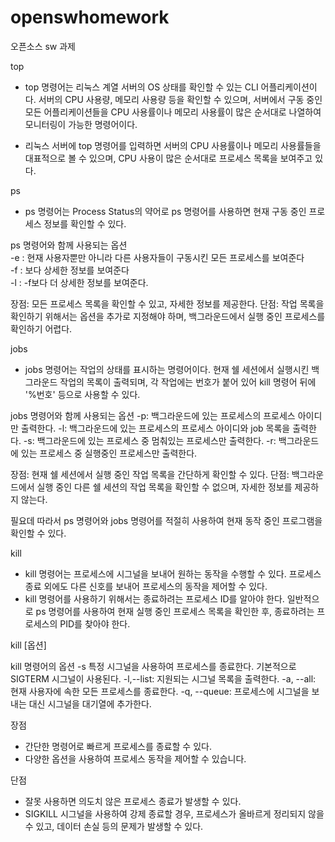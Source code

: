 # openswhomework
오픈소스 sw 과제 

top 
- top 명령어는 리눅스 계열 서버의 OS 상태를 확인할 수 있는 CLI 어플리케이션이다. 서버의 CPU 사용량, 메모리 사용량 등을 확인할 수 있으며, 서버에서 구동 중인 모든 어플리케이션들을 CPU 사용률이나 메모리 사용률이 많은 순서대로 나열하여 모니터링이 가능한 명령어이다.<br/>

- 리눅스 서버에 top 명령어를 입력하면 서버의 CPU 사용률이나 메모리 사용률들을 대표적으로 볼 수 있으며, CPU 사용이 많은 순서대로 프로세스 목록을 보여주고 있다. <br/>


ps 
- ps 명령어는 Process Status의 약어로 ps 명령어를 사용하면 현재 구동 중인 프로세스 정보를 확인할 수 있다.<br/>

ps 명령어와 함께 사용되는 옵션<br/>
-e : 현재 사용자뿐만 아니라 다른 사용자들이 구동시킨 모든 프로세스를 보여준다<br/>
-f : 보다 상세한 정보를 보여준다<br/>
-l : -f보다 더 상세한 정보를 보여준다. <br/>

장점: 모든 프로세스 목록을 확인할 수 있고, 자세한 정보를 제공한다. 
단점: 작업 목록을 확인하기 위해서는 옵션을 추가로 지정해야 하며, 백그라운드에서 실행 중인 프로세스를 확인하기 어렵다. 

jobs
- jobs 명령어는 작업의 상태를 표시하는 명령어이다. 현재 쉘 세션에서 실행시킨 백그라운드 작업의 목록이 출력되며, 각 작업에는 번호가 붙어 있어 kill 명령어 뒤에 '%번호' 등으로 사용할 수 있다.

jobs 명령어와 함께 사용되는 옵션
-p: 백그라운드에 있는 프로세스의 프로세스 아이디만 출력한다.
-l: 백그라운드에 있는 프로세스의 프로세스 아이디와 job 목록을 출력한다.
-s: 백그라운드에 있는 프로세스 중 멈춰있는 프로세스만 출력한다.
-r: 백그라운드에 있는 프로세스 중 실행중인 프로세스만 출력한다. 

장점: 현재 쉘 세션에서 실행 중인 작업 목록을 간단하게 확인할 수 있다.
단점: 백그라운드에서 실행 중인 다른 쉘 세션의 작업 목록을 확인할 수 없으며, 자세한 정보를 제공하지 않는다.

필요데 따라서 ps 명령어와 jobs 명령어를 적절히 사용하여 현재 동작 중인 프로그램을 확인할 수 있다. 

kill
- kill 명령어는 프로세스에 시그널을 보내어 원하는 동작을 수행할 수 있다. 프로세스 종료 외에도 다른 신호를 보내어 프로세스의 동작을 제어할 수 있다.
- kill 명령어를 사용하기 위해서는 종료하려는 프로세스 ID를 알아야 한다. 일반적으로 ps 명령어를 사용하여 현재 실행 중인 프로세스 목록을 확인한 후, 종료하려는 프로세스의 PID를 찾아야 한다.

kill [옵션] <PID>

kill 명령어의 옵션 
-s 특정 시그널을 사용하여 프로세스를 종료한다. 기본적으로 SIGTERM 시그널이 사용된다.
-l,--list: 지원되는 시그널 목록을 출력한다.
-a, --all: 현재 사용자에 속한 모든 프로세스를 종료한다.
-q, --queue: 프로세스에 시그널을 보내는 대신 시그널을 대기열에 추가한다.

장점
- 간단한 명령어로 빠르게 프로세스를 종료할 수 있다.
- 다양한 옵션을 사용하여 프로세스 동작을 제어할 수 있습니다.

단점
- 잘못 사용하면 의도치 않은 프로세스 종료가 발생할 수 있다.
- SIGKILL 시그널을 사용하여 강제 종료할 경우, 프로세스가 올바르게 정리되지 않을 수 있고, 데이터 손실 등의 문제가 발생할 수 있다.



